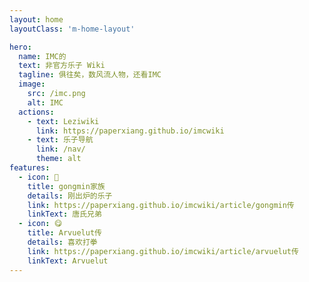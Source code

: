 ```yaml
---
layout: home
layoutClass: 'm-home-layout'

hero:
  name: IMC的
  text: 非官方乐子 Wiki
  tagline: 俱往矣，数风流人物，还看IMC
  image:
    src: /imc.png
    alt: IMC
  actions:
    - text: Leziwiki
      link: https://paperxiang.github.io/imcwiki
    - text: 乐子导航
      link: /nav/
      theme: alt
features:
  - icon: 📖
    title: gongmin家族
    details: 刚出炉的乐子
    link: https://paperxiang.github.io/imcwiki/article/gongmin传
    linkText: 唐氏兄弟
  - icon: 😋
    title: Arvuelut传
    details: 喜欢打拳
    link: https://paperxiang.github.io/imcwiki/article/arvuelut传
    linkText: Arvuelut
---
```


<style>
/*爱的魔力转圈圈*/
.m-home-layout .image-src:hover {
  transform: translate(-50%, -50%) rotate(666turn);
  transition: transform 59s 1s cubic-bezier(0.3, 0, 0.8, 1);
}

.m-home-layout .details small {
  opacity: 0.8;
}

.m-home-layout .bottom-small {
  display: block;
  margin-top: 2em;
  text-align: right;
}
</style>
